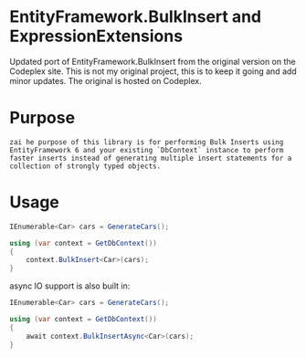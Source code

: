 # EntityFramework.BulkInsert and ExpressionExtensions
Updated port of EntityFramework.BulkInsert from the original version on the Codeplex site. This is not my original project, this is to keep it going and add minor updates.  The original is hosted on Codeplex.

# Purpose
    zai he purpose of this library is for performing Bulk Inserts using EntityFramework 6 and your existing `DbContext` instance to perform faster inserts instead of generating multiple insert statements for a collection of strongly typed objects.

# Usage

```cs
IEnumerable<Car> cars = GenerateCars();

using (var context = GetDbContext())
{
    context.BulkInsert<Car>(cars);
}
```

async IO support is also built in:

```cs
IEnumerable<Car> cars = GenerateCars();

using (var context = GetDbContext())
{
    await context.BulkInsertAsync<Car>(cars);
}
```